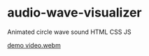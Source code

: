 # audio-wave-visualizer
Animated circle wave sound HTML CSS JS

[demo video.webm](https://github.com/arcossci/audio-wave-visualizer/assets/7585061/d3482233-fc34-4cf1-ba0d-2577524754f5)

